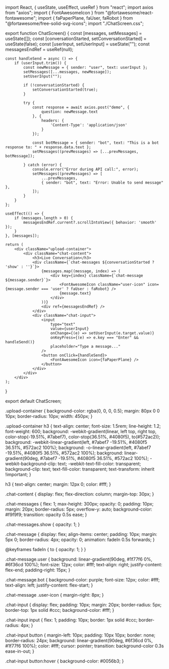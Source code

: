 import React, { useState, useEffect, useRef } from "react";
import axios from "axios";
import { FontAwesomeIcon } from "@fortawesome/react-fontawesome";
import { faPaperPlane, faUser, faRobot } from "@fortawesome/free-solid-svg-icons";
import "./ChatScreen.css";

export function ChatScreen() {
    const [messages, setMessages] = useState([]);
    const [conversationStarted, setConversationStarted] = useState(false);
    const [userInput, setUserInput] = useState("");
    const messagesEndRef = useRef(null);

    const handleSend = async () => {
        if (userInput.trim()) {
            const newMessage = { sender: "user", text: userInput };
            setMessages([...messages, newMessage]);
            setUserInput("");

            if (!conversationStarted) {
                setConversationStarted(true);
            }

            try {
                const response = await axios.post("demo", {
                    question: newMessage.text
                }, {
                    headers: {
                        'Content-Type': 'application/json'
                    }
                });

                const botMessage = { sender: "bot", text: "This is a bot response to: " + response.data.text };
                setMessages((prevMessages) => [...prevMessages, botMessage]);

            } catch (error) {
                console.error("Error during API call:", error);
                setMessages((prevMessages) => [
                    ...prevMessages,
                    { sender: "bot", text: "Error: Unable to send message" },
                ]);
            }
        }
    };

    useEffect(() => {
        if (messages.length > 0) {
            messagesEndRef.current?.scrollIntoView({ behavior: 'smooth' });
        }
    }, [messages]);

    return (
        <div className="upload-container">
            <div className="chat-content">
                <h3>Live Conversation</h3>
                <div className={`chat-messages ${conversationStarted ? 'show' : ''}`}>
                    {messages.map((message, index) => (
                        <div key={index} className={`chat-message ${message.sender}`}>
                            <FontAwesomeIcon className="user-icon" icon={message.sender === 'user' ? faUser : faRobot} />
                            {message.text}
                        </div>
                    ))}
                    <div ref={messagesEndRef} />
                </div>
                <div className="chat-input">
                    <input
                        type="text"
                        value={userInput}
                        onChange={(e) => setUserInput(e.target.value)}
                        onKeyPress={(e) => e.key === "Enter" && handleSend()}
                        placeholder="Type a message..."
                    />
                    <button onClick={handleSend}>
                        <FontAwesomeIcon icon={faPaperPlane} />
                    </button>
                </div>
            </div>
        </div>
    );
}

export default ChatScreen;








.upload-container {
  background-color: rgba(0, 0, 0, 0.5);
  margin: 80px 0 0 10px;
  border-radius: 10px;
  width: 450px;
}

.upload-container h3 {
  text-align: center;
  font-size: 1.5rem;
  line-height: 1.2;
  font-weight: 600;
  background: -webkit-gradient(linear, left top, right top, color-stop(-19.51%, #7abef7), color-stop(36.51%, #4080f5), to(#572ac2));
  background: -webkit-linear-gradient(left, #7abef7 -19.51%, #4080f5 36.51%, #572ac2 100%);
  background: -o-linear-gradient(left, #7abef7 -19.51%, #4080f5 36.51%, #572ac2 100%);
  background: linear-gradient(90deg, #7abef7 -19.51%, #4080f5 36.51%, #572ac2 100%);
  -webkit-background-clip: text;
  -webkit-text-fill-color: transparent;
  background-clip: text;
  text-fill-color: transparent;
  text-transform: inherit !important;
}

h3 {
  text-align: center;
  margin: 12px 0;
  color: #fff;
}

.chat-content {
  display: flex;
  flex-direction: column;
  margin-top: 30px;
}

.chat-messages {
  flex: 1;
  max-height: 300px;
  opacity: 0;
  padding: 10px;
  margin: 20px;
  border-radius: 5px;
  overflow-y: auto;
  background-color: #f9f9f9;
  transition: opacity 0.5s ease;
}

.chat-messages.show {
  opacity: 1;
}

.chat-message {
  display: flex;
  align-items: center;
  padding: 10px;
  margin: 5px 0;
  border-radius: 4px;
  opacity: 0;
  animation: fadeIn 0.5s forwards;
}

@keyframes fadeIn {
  to {
    opacity: 1;
  }
}

.chat-message.user {
  background: linear-gradient(90deg, #1f77f6 0%, #6f36cd 100%);
  font-size: 12px;
  color: #fff;
  text-align: right;
  justify-content: flex-end;
  padding-right: 15px;
}

.chat-message.bot {
  background-color: purple;
  font-size: 12px;
  color: #fff;
  text-align: left;
  justify-content: flex-start;
}

.chat-message .user-icon {
  margin-right: 8px;
}

.chat-input {
  display: flex;
  padding: 10px;
  margin: 20px;
  border-radius: 5px;
  border-top: 1px solid #ccc;
  background-color: #fff;
}

.chat-input input {
  flex: 1;
  padding: 10px;
  border: 1px solid #ccc;
  border-radius: 4px;
}

.chat-input button {
  margin-left: 10px;
  padding: 10px 10px;
  border: none;
  border-radius: 24px;
  background: linear-gradient(90deg, #6f36cd 0%, #1f77f6 100%);
  color: #fff;
  cursor: pointer;
  transition: background-color 0.3s ease-in-out;
}

.chat-input button:hover {
  background-color: #0056b3;
}
